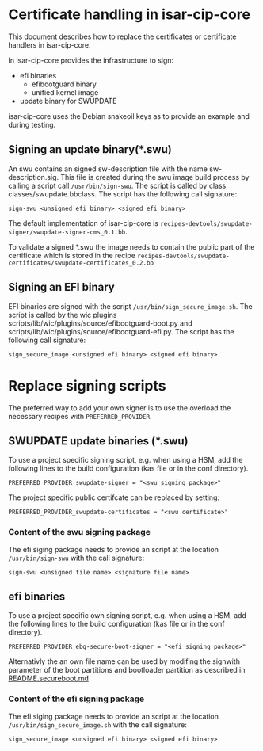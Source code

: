 # Certificate handling in isar-cip-core

This document describes how to replace the certificates or certificate handlers
in isar-cip-core.

In isar-cip-core provides the infrastructure to sign:
 - efi binaries
   - efibootguard binary
   - unified kernel image
 - update binary for SWUPDATE

isar-cip-core uses the Debian snakeoil keys as to provide an example and during
testing.


## Signing an update binary(*.swu)

An swu contains an signed sw-description file with the name sw-description.sig. This file is
created during the swu image build process by calling a script call `/usr/bin/sign-swu`.
The script is called by class classes/swupdate.bbclass. The script has the following
call signature:

```
sign-swu <unsigned efi binary> <signed efi binary>
```

The default implementation of isar-cip-core is `recipes-devtools/swupdate-signer/swupdate-signer-cms_0.1.bb`.

To validate a signed *.swu the image needs to contain the public part of the certificate which
is stored in the recipe `recipes-devtools/swupdate-certificates/swupdate-certificates_0.2.bb`

## Signing an EFI binary

EFI binaries are signed with the script `/usr/bin/sign_secure_image.sh`.
The script is called by the wic plugins scripts/lib/wic/plugins/source/efibootguard-boot.py
and scripts/lib/wic/plugins/source/efibootguard-efi.py. The script has the following
call signature:
```
sign_secure_image <unsigned efi binary> <signed efi binary>
```

# Replace signing scripts

The preferred way to add your own signer is to use
the overload the necessary recipes with `PREFERRED_PROVIDER`.

## SWUPDATE update binaries (*.swu)

To use a project specific signing script, e.g. when using a HSM,
add the following lines to the build configuration (kas file or in the
conf directory).

```
PREFERRED_PROVIDER_swupdate-signer = "<swu signing package>"
```

The project specific public certifcate can be replaced by
setting:
```
PREFERRED_PROVIDER_swupdate-certificates = "<swu certificate>"
```

### Content of the swu signing package

The efi siging package needs to provide an script at the
location  `/usr/bin/sign-swu` with the call signature:

```
sign-swu <unsigned file name> <signature file name>
```

## efi binaries

To use a project specific own signing script, e.g. when using a HSM,
add the following lines to the build configuration (kas file or in the
conf directory).

```
PREFERRED_PROVIDER_ebg-secure-boot-signer = "<efi signing package>"
```

Alternativly the an own file name can be used by modifing the signwith parameter
of the boot partitions and bootloader partition as described in [README.secureboot.md](./doc/README.secureboot.md#wic)

### Content of the efi signing package

The efi siging package needs to provide an script at the
location  `/usr/bin/sign_secure_image.sh` with the call signature:

```
sign_secure_image <unsigned efi binary> <signed efi binary>
```

